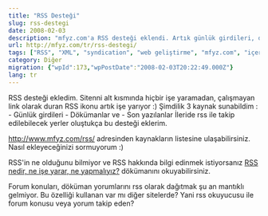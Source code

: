 ```yaml
---
title: "RSS Desteği"
slug: rss-destegi
date: 2008-02-03
description: "mfyz.com'a RSS desteği eklendi. Artık günlük girdileri, dökümanlar ve son yazılanlar RSS okuyucuları üzerinden kolayca takip edilebilir. Kaynak listesine /rss/ adresinden ulaşabilirsiniz."
url: http://mfyz.com/tr/rss-destegi/
tags: ["RSS", "XML", "syndication", "web geliştirme", "mfyz.com", "içerik takibi"]
category: Diğer
migration: {"wpId":173,"wpPostDate":"2008-02-03T20:22:49.000Z"}
lang: tr
---
```


RSS desteği ekledim. Sitenni alt kısmında hiçbir işe yaramadan, çalışmayan link olarak duran RSS ikonu artık işe yarıyor :) Şimdilik 3 kaynak sunabildim : - Günlük girdileri - Dökümanlar ve - Son yazılanlar İleride rss ile takip edilebilecek yerler oluştukça bu desteği eklerim.

http://www.mfyz.com/rss/ adresinden kaynakların listesine ulaşabilirsiniz. Nasıl ekleyeceğinizi sormuyorum :)

RSS'in ne olduğunu bilmiyor ve RSS hakkında bilgi edinmek istiyorsanız [RSS nedir, ne işe yarar, ne yapmalıyız?](/rss-nedir-ne-ise-yarar-ne-yapmaliyiz/) dökümanını okuyabilirsiniz.

Forum konuları, döküman yorumlarını rss olarak dağıtmak şu an mantıklı gelmiyor. Bu özelliği kullanan var mı diğer sitelerde? Yani rss okuyucusu ile forum konusu veya yorum takip eden?